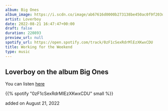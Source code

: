 ```yaml
---
album: Big Ones
album_image: https://i.scdn.co/image/ab67616d0000b273138be450ac0f9f203d6f18b5
artist: Loverboy
date: 2022-08-21 16:47:47+00:00
draft: false
duration: 220893
preview_url: null
spotify_url: https://open.spotify.com/track/0zF1cSexRdrMlEzXKwxCDU
title: Working for the Weekend
type: music
---
```



## Loverboy on the album Big Ones

You can listen [here](https://open.spotify.com/track/0zF1cSexRdrMlEzXKwxCDU)

{{% spotify "0zF1cSexRdrMlEzXKwxCDU" small %}}

added on August 21, 2022
